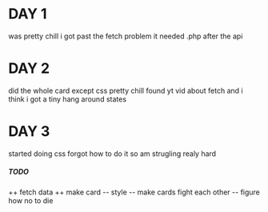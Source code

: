 # DAY 1
was pretty chill i got past the fetch problem it needed .php after the api
    
# DAY 2

did the whole card except css pretty chill found yt vid about fetch and i think i got a tiny hang around states

# DAY 3

started doing css forgot how to do it so am strugling realy hard 














##### TODO #####

++ fetch data
++ make card
-- style
-- make cards fight each other
-- figure how no to die